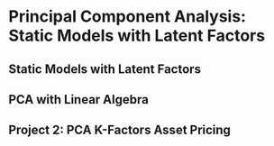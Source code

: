# Principal Component Analysis: Static Models with Latent Factors
## Static Models with Latent Factors

## PCA with Linear Algebra

## Project 2: PCA K-Factors Asset Pricing